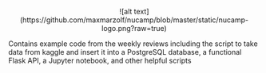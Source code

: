 <p align="center">
  ![alt text](https://github.com/maxmarzolf/nucamp/blob/master/static/nucamp-logo.png?raw=true)
</p>
Contains example code from the weekly reviews including the script to take data from kaggle and insert it into a PostgreSQL database, a functional Flask API, a Jupyter notebook, and other helpful scripts
